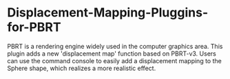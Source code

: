 # Displacement-Mapping-Pluggins-for-PBRT
PBRT is a rendering engine widely used in the computer graphics area. This plugin adds a new 'displacement map' function based on PBRT-v3. Users can use the command console to easily add a displacement mapping to the Sphere shape, which realizes a more realistic effect.   
